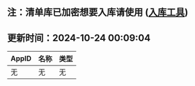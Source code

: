 ## 注：清单库已加密想要入库请使用 ([入库工具](https://github.com/BlankTMing/ManifestAutoUpdate/releases))

## 更新时间：2024-10-24 00:09:04
| AppID | 名称 | 类型  |
| :-------------------- | :----------------------------- | :----------- |
| 无 | 无 | 无 |
